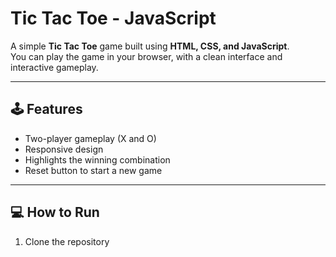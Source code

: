 # Tic Tac Toe - JavaScript

A simple **Tic Tac Toe** game built using **HTML, CSS, and JavaScript**.  
You can play the game in your browser, with a clean interface and interactive gameplay.

---

## 🕹 Features
- Two-player gameplay (X and O)  
- Responsive design  
- Highlights the winning combination  
- Reset button to start a new game  

---

## 💻 How to Run
1. Clone the repository
